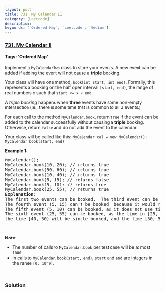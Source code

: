 ```yaml
---
layout: post
title: 731. My Calendar II
category: [Leetcode]
description: 
keywords: ['Ordered Map', 'Leetcode', 'Medium']
---
```

### [731. My Calendar II](https://leetcode.com/problems/my-calendar-ii)

#### Tags: 'Ordered Map'

<div class="content__u3I1 question-content__JfgR"><div><p>Implement a <code>MyCalendarTwo</code> class to store your events. A new event can be added if adding the event will not cause a <b>triple</b> booking.</p>
<p>Your class will have one method, <code>book(int start, int end)</code>. Formally, this represents a booking on the half open interval <code>[start, end)</code>, the range of real numbers <code>x</code> such that <code>start &lt;= x &lt; end</code>.</p>
<p>A <i>triple booking</i> happens when <b>three</b> events have some non-empty intersection (ie., there is some time that is common to all 3 events.)</p>
<p>For each call to the method <code>MyCalendar.book</code>, return <code>true</code> if the event can be added to the calendar successfully without causing a <b>triple</b> booking. Otherwise, return <code>false</code> and do not add the event to the calendar.</p>
Your class will be called like this: <code>MyCalendar cal = new MyCalendar();</code> <code>MyCalendar.book(start, end)</code>
<p><b>Example 1:</b></p>
<pre>MyCalendar();
MyCalendar.book(10, 20); // returns true
MyCalendar.book(50, 60); // returns true
MyCalendar.book(10, 40); // returns true
MyCalendar.book(5, 15); // returns false
MyCalendar.book(5, 10); // returns true
MyCalendar.book(25, 55); // returns true
<b>Explanation:</b> 
The first two events can be booked.  The third event can be double booked.
The fourth event (5, 15) can't be booked, because it would result in a triple booking.
The fifth event (5, 10) can be booked, as it does not use time 10 which is already double booked.
The sixth event (25, 55) can be booked, as the time in [25, 40) will be double booked with the third event;
the time [40, 50) will be single booked, and the time [50, 55) will be double booked with the second event.
</pre>
<p> </p>
<p><b>Note:</b></p>
<ul>
<li>The number of calls to <code>MyCalendar.book</code> per test case will be at most <code>1000</code>.</li>
<li>In calls to <code>MyCalendar.book(start, end)</code>, <code>start</code> and <code>end</code> are integers in the range <code>[0, 10^9]</code>.</li>
</ul>
<p> </p></div></div>

### Solution
